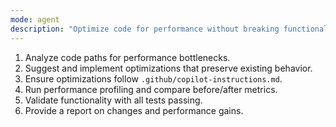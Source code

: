 ```yaml
---
mode: agent
description: "Optimize code for performance without breaking functionality."
---
```


1. Analyze code paths for performance bottlenecks.
2. Suggest and implement optimizations that preserve existing behavior.
3. Ensure optimizations follow `.github/copilot-instructions.md`.
4. Run performance profiling and compare before/after metrics.
5. Validate functionality with all tests passing.
6. Provide a report on changes and performance gains.

